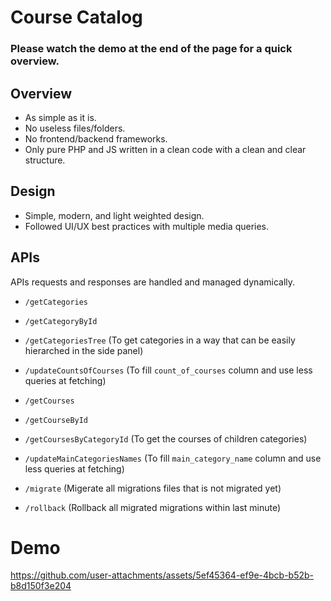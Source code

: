 # Course Catalog

### Please watch the demo at the end of the page for a quick overview.

## Overview
- As simple as it is.
- No useless files/folders.
- No frontend/backend frameworks.
- Only pure PHP and JS written in a clean code with a clean and clear structure.

## Design
- Simple, modern, and light weighted design.
- Followed UI/UX best practices with multiple media queries.

## APIs
APIs requests and responses are handled and managed dynamically.<br/>
- `/getCategories`
- `/getCategoryById`
- `/getCategoriesTree` (To get categories in a way that can be easily hierarched in the side panel)
- `/updateCountsOfCourses` (To fill `count_of_courses` column and use less queries at fetching)
  
- `/getCourses`
- `/getCourseById`
- `/getCoursesByCategoryId` (To get the courses of children categories)
- `/updateMainCategoriesNames` (To fill `main_category_name` column and use less queries at fetching)

- `/migrate` (Migerate all migrations files that is not migrated yet)
- `/rollback` (Rollback all migrated migrations within last minute)

# Demo

https://github.com/user-attachments/assets/5ef45364-ef9e-4bcb-b52b-b8d150f3e204




